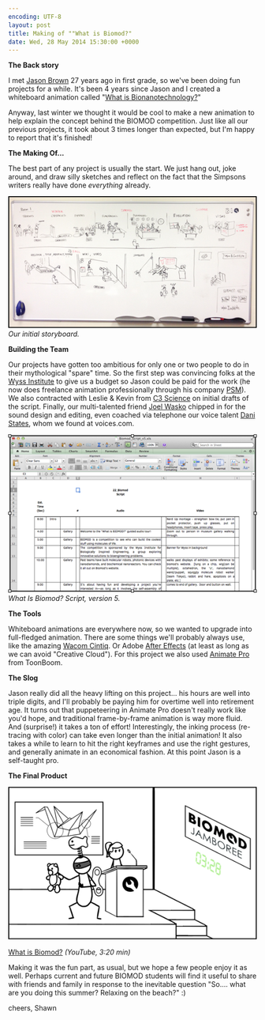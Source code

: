 ```yaml
---
encoding: UTF-8
layout: post
title: Making of ""What is Biomod?"
date: Wed, 28 May 2014 15:30:00 +0000
---
```



**The Back story**

I met [Jason Brown](http://pendulumswingmedia.com/) 27 years ago in first grade, so we've been doing fun projects for a while. It's been 4 years since Jason and I created a whiteboard animation called "[What is Bionanotechnology?](https://www.youtube.com/watch?v=ITtGJUGXFKc)"

Anyway, last winter we thought it would be cool to make a new animation to help explain the concept behind the BIOMOD competition. Just like all our previous projects, it took about 3 times longer than expected, but I'm happy to report that it's finished!

**The Making Of...**

The best part of any project is usually the start. We just hang out, joke around, and draw silly sketches and reflect on the fact that the Simpsons writers really have done *everything* already.


![](2014-05-28-what-is-biomod/storyboard.png?raw=true)
*Our initial storyboard.*


**Building the Team**

Our projects have gotten too ambitious for only one or two people to do in their mythological "spare" time. So the first step was convincing folks at the [Wyss Institute](http://wyss.harvard.edu/) to give us a budget so Jason could be paid for the work (he now does freelance animation professionally through his company [PSM](http://pendulumswingmedia.com/)). We also contracted with Leslie & Kevin from [C3 Science](http://www.c3science.com/) on initial drafts of the script. Finally, our multi-talented friend [Joel Wasko](https://www.linkedin.com/in/joelwasko) chipped in for the sound design and editing, even coached via telephone our voice talent [Dani States](http://www.danistates.com/), whom we found at voices.com.

![](2014-05-28-what-is-biomod/script.png?raw=true)
*What Is Biomod? Script, version 5.*

**The Tools**

Whiteboard animations are everywhere now, so we wanted to upgrade into full-fledged animation. There are some things we'll probably always use, like the amazing [Wacom Cintiq](http://www.wacom.com/en/us/creative/cintiq-22-hd). Or Adobe [After Effects](http://www.adobe.com/products/cs6.html) (at least as long as we can avoid "Creative Cloud"). For this project we also used [Animate Pro](https://www.toonboom.com/products/animate-pro) from ToonBoom.

**The Slog**

Jason really did all the heavy lifting on this project... his hours are well into triple digits, and I'll probably be paying him for overtime well into retirement age. It turns out that puppeteering in Animate Pro doesn't really work like you'd hope, and traditional frame-by-frame animation is way more fluid. And (surprise!) it takes a ton of effort! Interestingly, the inking process (re-tracing with color) can take even longer than the initial animation! It also takes a while to learn to hit the right keyframes and use the right gestures, and generally animate in an economical fashion. At this point Jason is a self-taught pro.


**The Final Product**

[![](2014-05-28-what-is-biomod/final.png?raw=true)](http://bit.ly/whtisbmod)

[What is Biomod?](http://bit.ly/whtisbmod) *(YouTube, 3:20 min)*


Making it was the fun part, as usual, but we hope a few people enjoy it as well. Perhaps current and future BIOMOD students will find it useful to share with friends and family in response to the inevitable question "So.... what are you doing this summer? Relaxing on the beach?" :)

cheers,
Shawn
